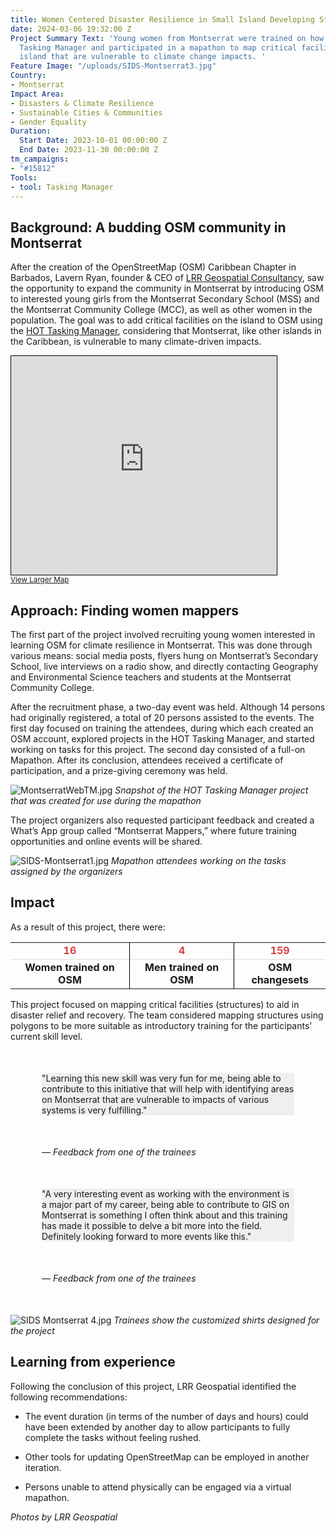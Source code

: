 ```yaml
---
title: Women Centered Disaster Resilience in Small Island Developing States - Montserrat
date: 2024-03-06 19:32:00 Z
Project Summary Text: 'Young women from Montserrat were trained on how to use HOT
  Tasking Manager and participated in a mapathon to map critical facilities on the
  island that are vulnerable to climate change impacts. '
Feature Image: "/uploads/SIDS-Montserrat3.jpg"
Country:
- Montserrat
Impact Area:
- Disasters & Climate Resilience
- Sustainable Cities & Communities
- Gender Equality
Duration:
  Start Date: 2023-10-01 00:00:00 Z
  End Date: 2023-11-30 00:00:00 Z
tm_campaigns:
- "#15812"
Tools:
- tool: Tasking Manager
---
```


## Background: A budding OSM community in Montserrat

After the creation of the OpenStreetMap (OSM) Caribbean Chapter in Barbados, Lavern Ryan, founder & CEO of [LRR Geospatial Consultancy](https://lavernrogersryan.com/), saw the opportunity to expand the community in Montserrat by introducing OSM to interested young girls from the Montserrat Secondary School (MSS) and the Montserrat Community College (MCC), as well as other women in the population. The goal was to add critical facilities on the island to OSM using the [HOT Tasking Manager](https://tasks.hotosm.org/), considering that Montserrat, like other islands in the Caribbean, is vulnerable to many climate-driven impacts.

<iframe width="425" height="350" src="https://www.openstreetmap.org/export/embed.html?bbox=-62.75802612304688%2C16.43213361652822%2C-61.800155639648445%2C16.929391324813995&amp;layer=mapnik" style="border: 1px solid black"></iframe><br/><small><a href="https://www.openstreetmap.org/#map=11/16.6809/-62.2791">View Larger Map</a></small>

## Approach: Finding women mappers

The first part of the project involved recruiting young women interested in learning OSM for climate resilience in Montserrat. This was done through various means: social media posts, flyers hung on Montserrat’s Secondary School, live interviews on a radio show, and directly contacting Geography and Environmental Science teachers and students at the Montserrat Community College. 

After the recruitment phase, a two-day event was held. Although 14 persons had originally registered,  a total of 20 persons assisted to the events. The first day focused on training the attendees, during which each created an OSM account, explored projects in the HOT Tasking Manager, and started working on tasks for this project. The second day consisted of a full-on Mapathon. After its conclusion, attendees received a certificate of participation, and a prize-giving ceremony was held.

![MontserratWebTM.jpg](/uploads/MontserratWebTM.jpg)
*Snapshot of the HOT Tasking Manager project that was created for use during the mapathon*

The project organizers also requested participant feedback and created a What’s App group called “Montserrat Mappers,” where future training opportunities and online events will be shared. 

![SIDS-Montserrat1.jpg](/uploads/SIDS-Montserrat1.jpg)
*Mapathon attendees working on the tasks assigned by the organizers*

## Impact

As a result of this project, there were:

<table style="font-weight: bold;">
<tr style="color:#D73F3F; border-bottom: 1px solid #ddd; text-align:center;">
<td>16</td>
<td style="border-left: 1px solid black">4</td>
<td style="border-left: 1px solid black">159</td>
</tr>
<tr style="text-align:center; border-bottom: 0px">
<td>Women trained on OSM </td>
<td style="border-left: 1px solid black">Men trained on OSM</td>
<td style="border-left: 1px solid black">OSM changesets</td>
</tr>
</table>

This project focused on mapping critical facilities (structures) to aid in disaster relief and recovery. The team considered mapping structures using polygons to be more suitable as introductory training for the participants' current skill level.

<p style="margin: 50px; background-color: #f0efef"> "Learning this new skill was very fun for me, being able to contribute to this initiative that will help with identifying areas on Montserrat that are vulnerable to impacts of various systems is very fulfilling."</p>

<p style="margin: 50px"><em>&mdash; Feedback from one of the trainees</em></p>

<p style="margin: 50px; background-color: #f0efef"> "A very interesting event as working with the environment is a major part of my career, being able to contribute to GIS on Montserrat is something I often think about and this training has made it possible to delve a bit more into the field. Definitely looking forward to more events like this."</p>

<p style="margin: 50px"><em>&mdash; Feedback from one of the trainees</em></p>

![SIDS Montserrat 4.jpg](/uploads/SIDS%20Montserrat%204.jpg)
*Trainees show the customized shirts designed for the project*

## Learning from experience

Following the conclusion of this project, LRR Geospatial identified the following recommendations:

* The event duration (in terms of the number of days and hours) could have been extended by another day to allow participants to fully complete the tasks without feeling rushed.

* Other tools for updating OpenStreetMap can be employed in another iteration. 

* Persons unable to attend physically can be engaged via a virtual mapathon.

*Photos by LRR Geospatial*